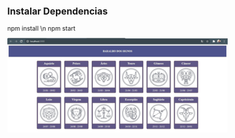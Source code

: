 ## Instalar Dependencias
npm install \n
npm start

![alt text](https://github.com/jvnsantos/signos-react/blob/master/projeto.JPG)

